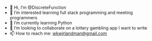 - 👋 Hi, I’m @DiscreteFunction
- 👀 I’m interested learning full stack programming and meeting programmers
- 🌱 I’m currently learning Python
- 💞️ I’m looking to collaborate on a lottery gambling app I want to write
- 📫 How to reach me: wkwjrlandman@gmail.com 

<!---
DiscreteFunction/DiscreteFunction is a ✨ special ✨ repository because its `README.md` (this file) appears on your GitHub profile.
You can click the Preview link to take a look at your changes.
--->
